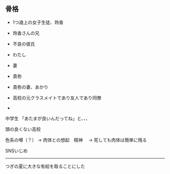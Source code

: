 ## 骨格
- 1つ歳上の女子生徒、玲香
- 玲香さんの兄
- 不良の彼氏

- わたし
- 妻
- 貴弥
- 貴弥の妻、あかり
- 高校の元クラスメイトであり友人であり同僚
- 

中学生
「あたまが良いんだってね」と、、、

頭の良くない高校

色系の噂（？）
→ 肉体との想起　精神
　→ 死しても肉体は簡単に残る

SNSいじめ

---
つぎの夏に大きな有給を取ることにした
